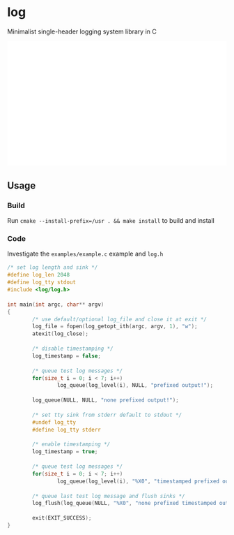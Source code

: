# log

Minimalist single-header logging system library in C

![](./examples/example.svg)

## Usage

### Build
Run `cmake --install-prefix=/usr . && make install` to build and install

### Code

Investigate the `examples/example.c` example and `log.h`

```c
/* set log length and sink */
#define log_len 2048
#define log_tty stdout
#include <log/log.h>

int main(int argc, char** argv)
{
        /* use default/optional log_file and close it at exit */
        log_file = fopen(log_getopt_ith(argc, argv, 1), "w");
        atexit(log_close);

        /* disable timestamping */
        log_timestamp = false;

        /* queue test log messages */
        for(size_t i = 0; i < 7; i++)
                log_queue(log_level(i), NULL, "prefixed output!");

        log_queue(NULL, NULL, "none prefixed output!");

        /* set tty sink from stderr default to stdout */
        #undef log_tty
        #define log_tty stderr

        /* enable timestamping */
        log_timestamp = true;

        /* queue test log messages */
        for(size_t i = 0; i < 7; i++)
                log_queue(log_level(i), "%X0", "timestamped prefixed output!");

        /* queue last test log message and flush sinks */
        log_flush(log_queue(NULL, "%X0", "none prefixed timestamped output!"));

        exit(EXIT_SUCCESS);
}
```
